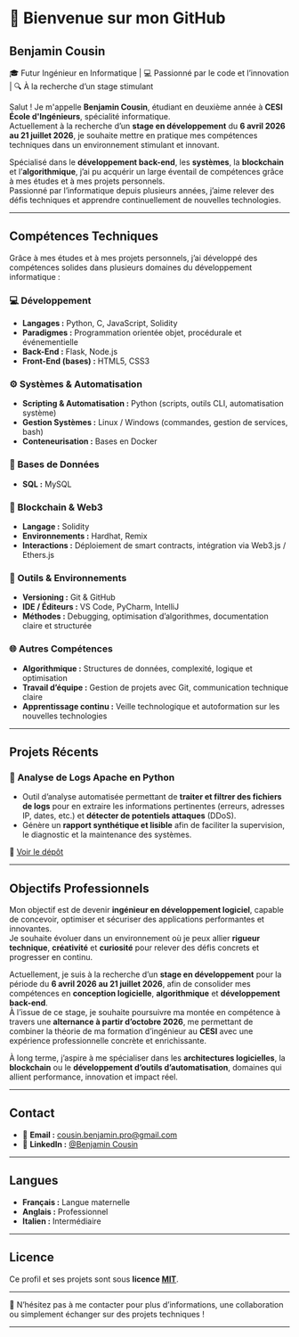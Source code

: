 # 👋 Bienvenue sur mon GitHub

## Benjamin Cousin  
🎓 Futur Ingénieur en Informatique | 💻 Passionné par le code et l’innovation | 🔍 À la recherche d’un stage stimulant  

Salut ! Je m'appelle **Benjamin Cousin**, étudiant en deuxième année à **CESI École d'Ingénieurs**, spécialité informatique.  
Actuellement à la recherche d’un **stage en développement** du **6 avril 2026 au 21 juillet 2026**, je souhaite mettre en pratique mes compétences techniques dans un environnement stimulant et innovant.

Spécialisé dans le **développement back-end**, les **systèmes**, la **blockchain** et l’**algorithmique**, j’ai pu acquérir un large éventail de compétences grâce à mes études et à mes projets personnels.  
Passionné par l’informatique depuis plusieurs années, j’aime relever des défis techniques et apprendre continuellement de nouvelles technologies.

---

## Compétences Techniques

Grâce à mes études et à mes projets personnels, j’ai développé des compétences solides dans plusieurs domaines du développement informatique :

### 💻 Développement
- **Langages :** Python, C, JavaScript, Solidity  
- **Paradigmes :** Programmation orientée objet, procédurale et événementielle  
- **Back-End :** Flask, Node.js  
- **Front-End (bases) :** HTML5, CSS3  

### ⚙️ Systèmes & Automatisation
- **Scripting & Automatisation :** Python (scripts, outils CLI, automatisation système)  
- **Gestion Systèmes :** Linux / Windows (commandes, gestion de services, bash)  
- **Conteneurisation :** Bases en Docker  

### 🧩 Bases de Données
- **SQL :** MySQL

### 🔗 Blockchain & Web3
- **Langage :** Solidity  
- **Environnements :** Hardhat, Remix  
- **Interactions :** Déploiement de smart contracts, intégration via Web3.js / Ethers.js  

### 🧪 Outils & Environnements
- **Versioning :** Git & GitHub  
- **IDE / Éditeurs :** VS Code, PyCharm, IntelliJ  
- **Méthodes :** Debugging, optimisation d’algorithmes, documentation claire et structurée  

### 🌐 Autres Compétences
- **Algorithmique :** Structures de données, complexité, logique et optimisation  
- **Travail d’équipe :** Gestion de projets avec Git, communication technique claire  
- **Apprentissage continu :** Veille technologique et autoformation sur les nouvelles technologies

---

## Projets Récents

### 🧾 Analyse de Logs Apache en Python  
- Outil d’analyse automatisée permettant de **traiter et filtrer des fichiers de logs** pour en extraire les informations pertinentes (erreurs, adresses IP, dates, etc.) et **détecter de potentiels attaques** (DDoS).  
- Génère un **rapport synthétique et lisible** afin de faciliter la supervision, le diagnostic et la maintenance des systèmes.  

🔗 [Voir le dépôt](https://github.com/BenCsn-sudo/Projet---Analyse-de-Log-Apache)

---

## Objectifs Professionnels
Mon objectif est de devenir **ingénieur en développement logiciel**, capable de concevoir, optimiser et sécuriser des applications performantes et innovantes.  
Je souhaite évoluer dans un environnement où je peux allier **rigueur technique**, **créativité** et **curiosité** pour relever des défis concrets et progresser en continu.

Actuellement, je suis à la recherche d’un **stage en développement** pour la période du **6 avril 2026 au 21 juillet 2026**, afin de consolider mes compétences en **conception logicielle**, **algorithmique** et **développement back-end**.  
À l’issue de ce stage, je souhaite poursuivre ma montée en compétence à travers une **alternance à partir d’octobre 2026**, me permettant de combiner la théorie de ma formation d’ingénieur au **CESI** avec une expérience professionnelle concrète et enrichissante.

À long terme, j’aspire à me spécialiser dans les **architectures logicielles**, la **blockchain** ou le **développement d’outils d’automatisation**, domaines qui allient performance, innovation et impact réel.

---

## Contact

- 📧 **Email :** [cousin.benjamin.pro@gmail.com](mailto:cousin.benjamin.pro@gmail.com)  
- 💼 **LinkedIn :** [@Benjamin Cousin](www.linkedin.com/in/benjamin-cousin-3b8622394)  

---

## Langues

- **Français :** Langue maternelle  
- **Anglais :** Professionnel  
- **Italien :** Intermédiaire  

---

## Licence

Ce profil et ses projets sont sous **licence [MIT](https://opensource.org/licenses/MIT)**.  

---

💬 N’hésitez pas à me contacter pour plus d’informations, une collaboration ou simplement échanger sur des projets techniques !

---


